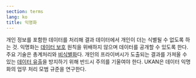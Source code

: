 ```yaml
---
section: terms
lang: ko
title: 익명화
---
```


개인 정보를 포함한 데이터를 처리해 결과 데이터에서 개인이 더는 식별될 수 없도록 하는 것. 익명화는 [데이터 보호](../data-protection-legislation/) 원칙을 위배하지 않으며 데이터를 공개할 수 있도록 한다. 주요 기술은 총계처리와 [비식별화](../de-identification/)다. 개인의 프라이버시가 도출되는 결과를 가져올 수 있는 [데이터 유출](../data-leakage/)을 방지하기 위해 반드시 주의를 기울여야 한다. UKAN은 데이터 익명화의 업무 처리 모범 규준을 연구한다.
